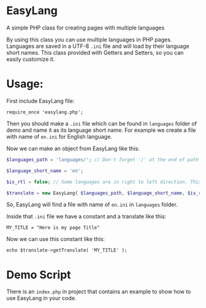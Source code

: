 # EasyLang

A simple PHP class for creating pages with multiple languages 

By using this class you can use multiple languages in PHP pages.
Languages are saved in a UTF-8 `.ini` file and will load by their language short names.
This class provided with Getters and Setters, so you can easily customize it.

# Usage:

First include EasyLang file:

`require_once 'easylang.php';`

Then you should make a `.ini` file which can be found in `languages` folder of demo and name it as its language short name. For example we create a file with name of `en.ini` for English language.

Now we can make an object from EasyLang like this:

```php
$languages_path = 'languages/'; // Don't forget '/' at the end of path

$language_short_name = 'en';

$is_rtl = false; // Some languages are in right to left direction. This will be useful if we store this property in EasyLang for later use_

$translate = new EasyLang( $languages_path, $language_short_name, $is_rtl_ );
```

So, EasyLang will find a file with name of `en.ini` in `languages` folder.

Inside that `.ini` file we have a constant and a translate like this:

`MY_TITLE = "Here is my page Title"`

Now we can use this constant like this:

`echo $translate->getTranslate( 'MY_TITLE' );`

# Demo Script

There is an `index.php` in project that contains an example to show how to use EasyLang in your code.
